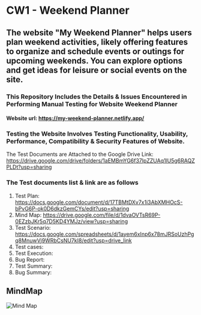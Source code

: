 # CW1 - Weekend Planner
## The website "My Weekend Planner" helps users plan weekend activities, likely offering features to organize and schedule events or outings for upcoming weekends. You can explore options and get ideas for leisure or social events on the site.

### This Repository Includes the Details & Issues Encountered in Performing Manual Testing for Website Weekend Planner
#### Website url: https://my-weekend-planner.netlify.app/

### Testing the Website Involves Testing Functionality, Usability, Performance, Compatibility & Security Features of Website.
The Test Documents are Attached to the Google Drive Link: https://drive.google.com/drive/folders/1aEMBmYG6f37lpZZUAq1lU5g6RAQZPLDt?usp=sharing

### The Test documents list & link are as follows

1. Test Plan: https://docs.google.com/document/d/17TBMtDXv7x1i3AbXMHOcS-bPvG6P-ok0D6dkzGemCYs/edit?usp=sharing
2. Mind Map: https://drive.google.com/file/d/1dvaOVTsR69P-0EZzbJKr5q7D5KD4YMJz/view?usp=sharing
3. Test Scenario: https://docs.google.com/spreadsheets/d/1ayem6xInp6x78mJRSoUzhPgq8MnuwVj9WRbCsNU7kI8/edit?usp=drive_link
4. Test cases:
5. Test Execution:
6. Bug Report:
7. Test Summary:
8. Bug Summary:


## MindMap
![Mind Map](https://github.com/user-attachments/assets/9efdad52-6d8b-46a4-a36e-45910b172f4e)

